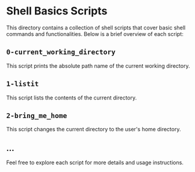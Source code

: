 # Shell Basics Scripts

This directory contains a collection of shell scripts that cover basic shell commands and functionalities. Below is a brief overview of each script:

## `0-current_working_directory`

This script prints the absolute path name of the current working directory.

## `1-listit`

This script lists the contents of the current directory.

## `2-bring_me_home`

This script changes the current directory to the user's home directory.

## ...

Feel free to explore each script for more details and usage instructions.

